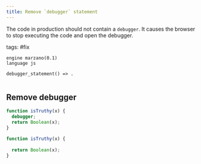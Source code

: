 ```yaml
---
title: Remove `debugger` statement
---
```


The code in production should not contain a `debugger`. It causes the browser to stop executing the code and open the debugger.

tags: #fix

```grit
engine marzano(0.1)
language js

debugger_statement() => .
```

```

```

## Remove debugger

```javascript
function isTruthy(x) {
  debugger;
  return Boolean(x);
}
```

```typescript
function isTruthy(x) {
  
  return Boolean(x);
}
```
